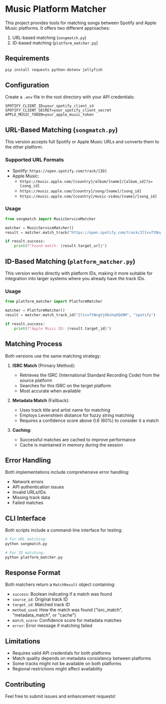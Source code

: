 # Music Platform Matcher

This project provides tools for matching songs between Spotify and Apple Music platforms. It offers two different approaches:

1. URL-based matching (`songmatch.py`)
2. ID-based matching (`platform_matcher.py`)

## Requirements

```bash
pip install requests python-dotenv jellyfish
```

## Configuration

Create a `.env` file in the root directory with your API credentials:

```env
SPOTIFY_CLIENT_ID=your_spotify_client_id
SPOTIFY_CLIENT_SECRET=your_spotify_client_secret
APPLE_MUSIC_TOKEN=your_apple_music_token
```

## URL-Based Matching (`songmatch.py`)

This version accepts full Spotify or Apple Music URLs and converts them to the other platform.

### Supported URL Formats

- Spotify: `https://open.spotify.com/track/[ID]`
- Apple Music:
  - `https://music.apple.com/[country]/album/[name]/[album_id]?i=[song_id]`
  - `https://music.apple.com/[country]/song/[name]/[song_id]`
  - `https://music.apple.com/[country]/music-video/[name]/[song_id]`

### Usage

```python
from songmatch import MusicServiceMatcher

matcher = MusicServiceMatcher()
result = matcher.match_track("https://open.spotify.com/track/2ltvvftNngVjO6xhqVQd9M")

if result.success:
    print(f"Found match: {result.target_url}")
```

## ID-Based Matching (`platform_matcher.py`)

This version works directly with platform IDs, making it more suitable for integration into larger systems where you already have the track IDs.

### Usage

```python
from platform_matcher import PlatformMatcher

matcher = PlatformMatcher()
result = matcher.match_track_id("2ltvvftNngVjO6xhqVQd9M", "spotify")

if result.success:
    print(f"Apple Music ID: {result.target_id}")
```

## Matching Process

Both versions use the same matching strategy:

1. **ISRC Match** (Primary Method):
   - Retrieves the ISRC (International Standard Recording Code) from the source platform
   - Searches for this ISRC on the target platform
   - Most accurate when available

2. **Metadata Match** (Fallback):
   - Uses track title and artist name for matching
   - Employs Levenshtein distance for fuzzy string matching
   - Requires a confidence score above 0.6 (60%) to consider it a match

3. **Caching**:
   - Successful matches are cached to improve performance
   - Cache is maintained in memory during the session

## Error Handling

Both implementations include comprehensive error handling:

- Network errors
- API authentication issues
- Invalid URLs/IDs
- Missing track data
- Failed matches

## CLI Interface

Both scripts include a command-line interface for testing:

```bash
# For URL matching:
python songmatch.py

# For ID matching:
python platform_matcher.py
```

## Response Format

Both matchers return a `MatchResult` object containing:

- `success`: Boolean indicating if a match was found
- `source_id`: Original track ID
- `target_id`: Matched track ID
- `method_used`: How the match was found ("isrc_match", "metadata_match", or "cache")
- `match_score`: Confidence score for metadata matches
- `error`: Error message if matching failed

## Limitations

- Requires valid API credentials for both platforms
- Match quality depends on metadata consistency between platforms
- Some tracks might not be available on both platforms
- Regional restrictions might affect availability

## Contributing

Feel free to submit issues and enhancement requests!
